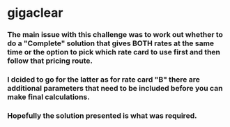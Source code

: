 # gigaclear

### The main issue with this challenge was to work out whether to do a "Complete" solution that gives BOTH rates at the same time or the option to pick which rate card to use first and then follow that pricing route.

### I dcided to go for the latter as for rate card "B" there are additional parameters that need to be included before you can make final calculations. 

### Hopefully the solution presented is what was required. 
